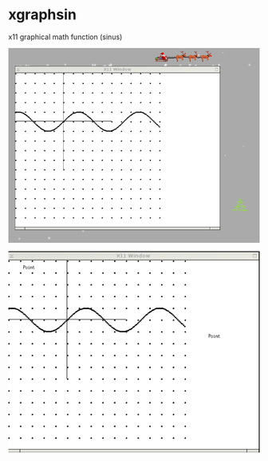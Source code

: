 # xgraphsin
x11 graphical math function (sinus)


![](https://raw.githubusercontent.com/spartrekus/xgraphsin/master/x11-graphsin-2.png)


![](https://raw.githubusercontent.com/spartrekus/xgraphsin/master/x11-graphsin.png)

